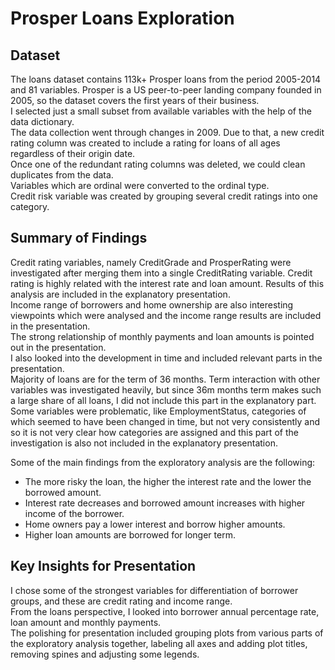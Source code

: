 # Prosper Loans Exploration

## Dataset

The loans dataset contains 113k+ Prosper loans from the period 2005-2014 and 81 variables. Prosper is a US peer-to-peer landing company founded in 2005, so the dataset covers the first years of their business.<br>
I selected just a small subset from available variables with the help of the data dictionary.<br>
The data collection went through changes in 2009. Due to that, a new credit rating column was created to include a rating for loans of all ages regardless of their origin date.<br>
Once one of the redundant rating columns was deleted, we could clean duplicates from the data.<br>
Variables which are ordinal were converted to the ordinal type.<br>
Credit risk variable was created by grouping several credit ratings into one category.<br>


## Summary of Findings

Credit rating variables, namely CreditGrade and ProsperRating were investigated after merging them into a single CreditRating variable. Credit rating is highly related with the interest rate and loan amount. Results of this analysis are included in the explanatory presentation.<br>
Income range of borrowers and home ownership are also interesting viewpoints which were analysed and the income range results are included in the presentation.<br>
The strong relationship of monthly payments and loan amounts is pointed out in the presentation.<br>
I also looked into the development in time and included relevant parts in the presentation.<br>
Majority of loans are for the term of 36 months. Term interaction with other variables was investigated heavily, but since 36m months term makes such a large share of all loans, I did not include this part in the explanatory part.<br>
Some variables were problematic, like EmploymentStatus, categories of which seemed to have been changed in time, but not very consistently and so it is not very clear how categories are assigned and this part of the investigation is also not included in the explanatory presentation.<br>

Some of the main findings from the exploratory analysis are the following:

* The more risky the loan, the higher the interest rate and the lower the borrowed amount.
* Interest rate decreases and borrowed amount increases with higher income of the borrower.
* Home owners pay a lower interest and borrow higher amounts.
* Higher loan amounts are borrowed for longer term.


## Key Insights for Presentation

I chose some of the strongest variables for differentiation of borrower groups, and these are credit rating and income range.<br>
From the loans perspective, I looked into borrower annual percentage rate, loan amount and monthly payments.<br>
The polishing for presentation included grouping plots from various parts of the exploratory analysis together, labeling all axes and adding plot titles, removing spines and adjusting some legends.